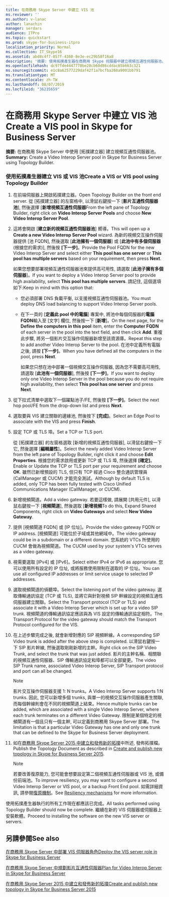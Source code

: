 ```yaml
---
title: 在商務用 Skype Server 中建立 VIS 池
ms.reviewer: ''
ms.author: v-lanac
author: lanachin
manager: serdars
audience: ITPro
ms.topic: quickstart
ms.prod: skype-for-business-itpro
localization_priority: Normal
ms.collection: IT_Skype16
ms.assetid: abd8c4f7-057f-4360-8e3e-ec29b58f16a8
description: '摘要: 使用拓撲產生器在商務用 Skype 伺服器中建立視頻互通性伺服器池。'
ms.openlocfilehash: dc97fde4447778be20cb60d86cddac65b663c321
ms.sourcegitcommit: e1c8a62577229daf42f1a7bcfba268a9001bb791
ms.translationtype: MT
ms.contentlocale: zh-TW
ms.lasthandoff: 08/07/2019
ms.locfileid: "36235659"
---
```

# <a name="create-a-vis-pool-in-skype-for-business-server"></a><span data-ttu-id="d27ed-103">在商務用 Skype Server 中建立 VIS 池</span><span class="sxs-lookup"><span data-stu-id="d27ed-103">Create a VIS pool in Skype for Business Server</span></span>
 
<span data-ttu-id="d27ed-104">**摘要:** 在商務用 Skype Server 中使用 [拓撲建立器] 建立視頻互通性伺服器池。</span><span class="sxs-lookup"><span data-stu-id="d27ed-104">**Summary:** Create a Video Interop Server pool in Skype for Business Server using Topology Builder.</span></span>
  
### <a name="create-a-vis-or-vis-pool-using-topology-builder"></a><span data-ttu-id="d27ed-105">使用拓撲產生器建立 VIS 或 VIS 池</span><span class="sxs-lookup"><span data-stu-id="d27ed-105">Create a VIS or VIS pool using Topology Builder</span></span>

1. <span data-ttu-id="d27ed-106">在前端伺服器上開啟拓撲建立器。</span><span class="sxs-lookup"><span data-stu-id="d27ed-106">Open Topology Builder on the front end server.</span></span> <span data-ttu-id="d27ed-107">從 [拓撲建立器] 的左窗格中, 以滑鼠右鍵按一下 [**影片互通性伺服器池**], 然後選擇 [**新增視頻互通性伺服器**</span><span class="sxs-lookup"><span data-stu-id="d27ed-107">From the left pane of Topology Builder, right click on **Video Interop Server Pools** and choose **New Video Interop Server Pool**.</span></span> 
    
2. <span data-ttu-id="d27ed-108">這將會開啟 [**建立新的視頻互通性伺服器池**] 嚮導。</span><span class="sxs-lookup"><span data-stu-id="d27ed-108">This will open up a **Create a new Video Interop Server Pool** wizard.</span></span> <span data-ttu-id="d27ed-109">為新的視頻交互操作伺服器提供 [池 FQDN], 然後選取 [**此池擁有一個伺服器**] 或 [**此池中有多個伺服器**(根據您的需求)], 然後按 **[下一步]**。</span><span class="sxs-lookup"><span data-stu-id="d27ed-109">Provide the Pool FQDN for the new Video Interop Server and select either **This pool has one server** or **This pool has multiple servers** based on your requirement, then press **Next**.</span></span>
    
    <span data-ttu-id="d27ed-110">如果您想要部署視頻互通性伺服器池來提供高可用性, 請選取 [**此池子擁有多個伺服器**]。</span><span class="sxs-lookup"><span data-stu-id="d27ed-110">If you want to deploy a Video Interop Server pool to provide high availability, select **This pool has multiple servers**.</span></span> <span data-ttu-id="d27ed-111">請記住, 這個選項如下:</span><span class="sxs-lookup"><span data-stu-id="d27ed-111">Keep in mind with this option that:</span></span> 
    
    - <span data-ttu-id="d27ed-112">您必須部署 DNS 負載平衡, 以支援視頻互通性伺服器池。</span><span class="sxs-lookup"><span data-stu-id="d27ed-112">You must deploy DNS load balancing to support Video Interop Server pools.</span></span> 
    
   - <span data-ttu-id="d27ed-113">在下一頁的 [**定義此 pool 中的電腦**] 專案中, 將池中每個伺服器的**電腦 FQDN**輸入至 [文字] 欄位, 然後按一下 [**新增**]。</span><span class="sxs-lookup"><span data-stu-id="d27ed-113">On the next page, for the **Define the computers in this pool** item, enter the **Computer FQDN** of each server in the pool into the text field, and then click **Add**.</span></span> <span data-ttu-id="d27ed-114">重複此步驟, 將另一個影片交互操作伺服器新增至該資源庫。</span><span class="sxs-lookup"><span data-stu-id="d27ed-114">Repeat this step to add another Video Interop Server to the pool.</span></span> <span data-ttu-id="d27ed-115">在池中定義所有電腦之後, 請按 **[下一步]**。</span><span class="sxs-lookup"><span data-stu-id="d27ed-115">When you have defined all the computers in the pool, press **Next**.</span></span>
    
     <span data-ttu-id="d27ed-116">如果您只想在池中部署一個視頻交互操作伺服器, 因為您不需要高可用性, 請選取 [**此池有一個伺服器**], 然後按 **[下一步]**。</span><span class="sxs-lookup"><span data-stu-id="d27ed-116">If you want to deploy only one Video Interop Server in the pool because you do not require high availability, then select **This pool has one server** and press **Next**.</span></span>
    
3. <span data-ttu-id="d27ed-117">從下拉式清單中選取下一個躍點池子/FE, 然後按 **[下一步]**。</span><span class="sxs-lookup"><span data-stu-id="d27ed-117">Select the next hop pool/FE from the drop-down list and press **Next**.</span></span>
    
4. <span data-ttu-id="d27ed-118">選取要與 VIS 建立關聯的邊緣池, 然後按下 **[完成]**。</span><span class="sxs-lookup"><span data-stu-id="d27ed-118">Select an Edge Pool to associate with the VIS and press **Finish**.</span></span>
    
5. <span data-ttu-id="d27ed-119">設定 TCP 或 TLS 埠。</span><span class="sxs-lookup"><span data-stu-id="d27ed-119">Set a TCP or TLS port.</span></span>
    
    <span data-ttu-id="d27ed-120">從 [拓撲建立器] 的左窗格選取 [新增的視頻互通性伺服器], 以滑鼠右鍵按一下它, 然後選擇 [**編輯屬性**]。</span><span class="sxs-lookup"><span data-stu-id="d27ed-120">Select the newly added Video Interop Server from the left pane of Topology Builder, right click it and choose **Edit Properties**.</span></span> <span data-ttu-id="d27ed-121">根據您的需求啟用或更新 TCP 或 TLS 埠, 然後選擇 **[確定]**。</span><span class="sxs-lookup"><span data-stu-id="d27ed-121">Enable or Update the TCP or TLS port per your requirement and choose **OK**.</span></span> <span data-ttu-id="d27ed-122">雖然已新增預設的 TLS, 但只有 TCP 經過 Cisco 整合通訊管理員 (CallManager 或 CUCM) 才能完全測試。</span><span class="sxs-lookup"><span data-stu-id="d27ed-122">Although by default TLS is added, only TCP has been fully tested with Cisco Unified Communications Manager (CallManager, or CUCM).</span></span>
    
6. <span data-ttu-id="d27ed-123">新增視頻閘道。</span><span class="sxs-lookup"><span data-stu-id="d27ed-123">Add a video gateway.</span></span> <span data-ttu-id="d27ed-124">若要這樣做, 請展開 [共用元件], 以滑鼠右鍵按一下 [**視頻閘道**], 然後選取 [**新增視頻**</span><span class="sxs-lookup"><span data-stu-id="d27ed-124">To do this, Expand Shared Components, right click on **Video Gateways** and select **New Video Gateway**.</span></span>
    
7. <span data-ttu-id="d27ed-125">提供 [視頻閘道 FQDN] 或 [IP 位址]。</span><span class="sxs-lookup"><span data-stu-id="d27ed-125">Provide the video gateway FQDN or IP address.</span></span> <span data-ttu-id="d27ed-126">[視頻閘道] 可能位於子域或其他網域中。</span><span class="sxs-lookup"><span data-stu-id="d27ed-126">The video gateway could be in a subdomain or a different domain.</span></span> <span data-ttu-id="d27ed-127">您系統的 VTCs 所使用的 CUCM 會做為視頻閘道。</span><span class="sxs-lookup"><span data-stu-id="d27ed-127">The CUCM used by your system's VTCs serves as a video gateway.</span></span>
    
8. <span data-ttu-id="d27ed-128">視需要選取 [IPv4] 或 [IPv6]。</span><span class="sxs-lookup"><span data-stu-id="d27ed-128">Select either IPv4 or IPv6 as appropriate.</span></span> <span data-ttu-id="d27ed-129">您可以使用所有設定的 IP 位址, 或將服務使用限制在選取的 IP 位址。</span><span class="sxs-lookup"><span data-stu-id="d27ed-129">You can use all configured IP addresses or limit service usage to selected IP addresses.</span></span>
    
9. <span data-ttu-id="d27ed-130">選取視頻閘道的偵聽埠。</span><span class="sxs-lookup"><span data-stu-id="d27ed-130">Select the listening port of the video gateway.</span></span> <span data-ttu-id="d27ed-131">選取傳輸通訊協定 (TCP 或 TLS), 並將它與針對視頻 SIP 幹線設定的視頻互通性伺服器建立關聯。</span><span class="sxs-lookup"><span data-stu-id="d27ed-131">Select the Transport protocol (TCP or TLS) and associate it with a Video Interop Server which is set up for a video SIP trunk.</span></span> <span data-ttu-id="d27ed-132">視頻閘道的傳輸通訊協定應該與為 VIS 設定的傳輸通訊協定相符。</span><span class="sxs-lookup"><span data-stu-id="d27ed-132">The Transport Protocol for the video gateway should match the Transport Protocol configured for the VIS.</span></span>
    
10. <span data-ttu-id="d27ed-133">在上述步驟完成之後, 就會新增對應的 SIP 視頻幹線。</span><span class="sxs-lookup"><span data-stu-id="d27ed-133">A corresponding SIP Video trunk is added after the above step is completed.</span></span> <span data-ttu-id="d27ed-134">以滑鼠右鍵按一下 SIP 影片幹線, 然後選取剛剛新增的主幹。</span><span class="sxs-lookup"><span data-stu-id="d27ed-134">Right click on the SIP Video Trunk, and select the trunk that was just added.</span></span> <span data-ttu-id="d27ed-135">影片的主幹名稱、相關聯的視頻互通性伺服器、SIP 傳輸通訊協定和埠都可以全部變更。</span><span class="sxs-lookup"><span data-stu-id="d27ed-135">The video SIP Trunk name, associated Video Interop Server, SIP Transport protocol and port can all be changed.</span></span> 
    
    > [!NOTE]
    >  <span data-ttu-id="d27ed-136">影片交互操作伺服器支援 1: N trunks。</span><span class="sxs-lookup"><span data-stu-id="d27ed-136">A Video Interop Server supports 1:N trunks.</span></span> <span data-ttu-id="d27ed-137">因此, 您可以新增多個 trunks, 與單一的視頻交互操作伺服器產生關聯, 而每個幹線則會在不同的視頻閘道上結束。</span><span class="sxs-lookup"><span data-stu-id="d27ed-137">Hence multiple trunks can be added, which are associated with a single Video Interop Server, where each trunk terminates on a different Video Gateway.</span></span> <span data-ttu-id="d27ed-138">限制是某個特定的視頻閘道有一個且只有一個主幹, 可以定義到商務用 Skype Server 部署。</span><span class="sxs-lookup"><span data-stu-id="d27ed-138">The limitation is that a particular Video Gateway has one and only one trunk that can be defined to the Skype for Business Server deployment.</span></span>
  
11. <span data-ttu-id="d27ed-139">如在[商務用 Skype Server 2015 中建立和發佈新的拓撲](../../deploy/install/create-and-publish-new-topology.md)中所述, 發佈拓撲檔。</span><span class="sxs-lookup"><span data-stu-id="d27ed-139">Publish the Topology Document as described in [Create and publish new topology in Skype for Business Server 2015](../../deploy/install/create-and-publish-new-topology.md).</span></span>
    
    > [!NOTE]
    > <span data-ttu-id="d27ed-140">若要改善復原能力, 您可能會想要設定第二個視頻互通性伺服器或 VIS 池, 或備份前端池。</span><span class="sxs-lookup"><span data-stu-id="d27ed-140">To improve resiliency, you may want to configure a second Video Interop Server or VIS pool, or a backup Front End pool.</span></span> <span data-ttu-id="d27ed-141">如需詳細資訊, 請參閱[復原機制](../../plan-your-deployment/video-interop-server.md#resiliency)。</span><span class="sxs-lookup"><span data-stu-id="d27ed-141">See [Resiliency mechanisms](../../plan-your-deployment/video-interop-server.md#resiliency) for more information.</span></span>
  
<span data-ttu-id="d27ed-142">使用拓撲產生器執行的所有工作現在都應該已完成。</span><span class="sxs-lookup"><span data-stu-id="d27ed-142">All tasks performed using Topology Builder should now be complete.</span></span> <span data-ttu-id="d27ed-143">繼續在新的 VIS 伺服器或伺服器上安裝軟體。</span><span class="sxs-lookup"><span data-stu-id="d27ed-143">Proceed to installing the software on the new VIS server or servers.</span></span>
## <a name="see-also"></a><span data-ttu-id="d27ed-144">另請參閱</span><span class="sxs-lookup"><span data-stu-id="d27ed-144">See also</span></span>

[<span data-ttu-id="d27ed-145">在商務用 Skype Server 中部署 VIS 伺服器角色</span><span class="sxs-lookup"><span data-stu-id="d27ed-145">Deploy the VIS server role in Skype for Business Server</span></span>](deploy-the-vis-server-role.md)

[<span data-ttu-id="d27ed-146">在商務用 Skype Server 中規劃影片互通性伺服器</span><span class="sxs-lookup"><span data-stu-id="d27ed-146">Plan for Video Interop Server in Skype for Business Server</span></span>](../../plan-your-deployment/video-interop-server.md)
  
[<span data-ttu-id="d27ed-147">在商務用 Skype Server 2015 中建立和發佈新的拓撲</span><span class="sxs-lookup"><span data-stu-id="d27ed-147">Create and publish new topology in Skype for Business Server 2015</span></span>](../../deploy/install/create-and-publish-new-topology.md)
